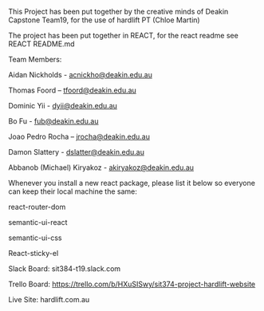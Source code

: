 This Project has been put together by the creative minds of Deakin Capstone Team19, for the use of hardlift PT (Chloe Martin)

The project has been put together in REACT, for the react readme see REACT README.md

Team Members:

Aidan Nickholds 			- acnickho@deakin.edu.au

Thomas Foord 				– tfoord@deakin.edu.au

Dominic Yii 				- dyii@deakin.edu.au

Bo Fu						- fub@deakin.edu.au

Joao Pedro Rocha 			– jrocha@deakin.edu.au

Damon Slattery 				- dslatter@deakin.edu.au

Abbanob (Michael) Kiryakoz 	- akiryakoz@deakin.edu.au



Whenever you install a new react package, please list it below so everyone can keep their local machine the same:

react-router-dom

semantic-ui-react

semantic-ui-css

React-sticky-el


Slack Board:
sit384-t19.slack.com

Trello Board:
https://trello.com/b/HXuSISwy/sit374-project-hardlift-website

Live Site:
hardlift.com.au
